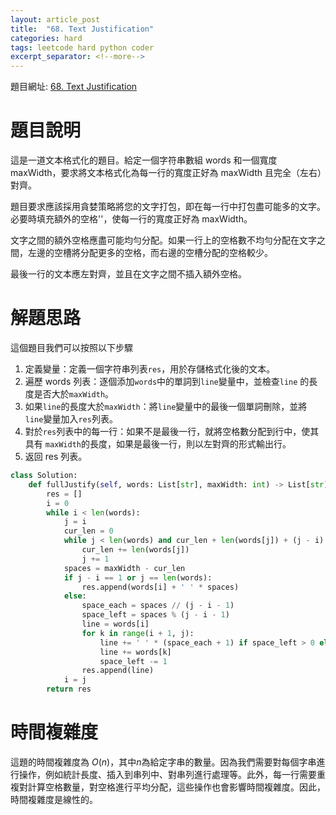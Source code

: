 ```yaml
---
layout: article_post
title:  "68. Text Justification"
categories: hard
tags: leetcode hard python coder
excerpt_separator: <!--more-->
---
```


<!--more-->

題目網址: [68. Text Justification](https://leetcode.com/problems/text-justification/)

# 題目說明

這是一道文本格式化的題目。給定一個字符串數組 words 和一個寬度 maxWidth，要求將文本格式化為每一行的寬度正好為 maxWidth 且完全（左右）對齊。

題目要求應該採用貪婪策略將您的文字打包，即在每一行中打包盡可能多的文字。必要時填充額外的空格''，使每一行的寬度正好為 maxWidth。

文字之間的額外空格應盡可能均勻分配。如果一行上的空格數不均勻分配在文字之間，左邊的空槽將分配更多的空格，而右邊的空槽分配的空格較少。

最後一行的文本應左對齊，並且在文字之間不插入額外空格。

# 解題思路

這個題目我們可以按照以下步驟

1. 定義變量：定義一個字符串列表`res`，用於存儲格式化後的文本。
2. 遍歷 words 列表：逐個添加`words`中的單詞到`line`變量中，並檢查`line` 的長度是否大於`maxWidth`。
3. 如果`line`的長度大於`maxWidth`：將`line`變量中的最後一個單詞刪除，並將 `line`變量加入`res`列表。
4. 對於`res`列表中的每一行：如果不是最後一行，就將空格數分配到行中，使其具有 `maxWidth`的長度，如果是最後一行，則以左對齊的形式輸出行。
5. 返回 res 列表。

```python
class Solution:
    def fullJustify(self, words: List[str], maxWidth: int) -> List[str]:
        res = []
        i = 0
        while i < len(words):
            j = i
            cur_len = 0
            while j < len(words) and cur_len + len(words[j]) + (j - i) <= maxWidth:
                cur_len += len(words[j])
                j += 1
            spaces = maxWidth - cur_len
            if j - i == 1 or j == len(words):
                res.append(words[i] + ' ' * spaces)
            else:
                space_each = spaces // (j - i - 1)
                space_left = spaces % (j - i - 1)
                line = words[i]
                for k in range(i + 1, j):
                    line += ' ' * (space_each + 1) if space_left > 0 else ' ' * space_each
                    line += words[k]
                    space_left -= 1
                res.append(line)
            i = j
        return res
```

# 時間複雜度

這題的時間複雜度為 $O(n)$，其中$n$為給定字串的數量。因為我們需要對每個字串進行操作，例如統計長度、插入到串列中、對串列進行處理等。此外，每一行需要重複對計算空格數量，對空格進行平均分配，這些操作也會影響時間複雜度。因此，時間複雜度是線性的。
